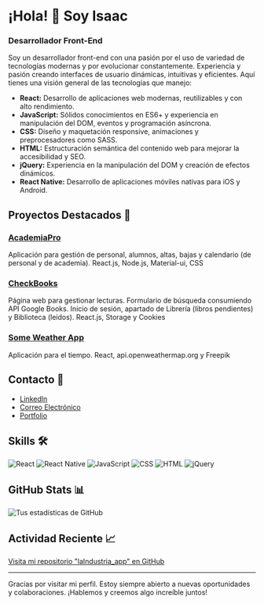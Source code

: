 # ¡Hola! 👋 Soy Isaac

### Desarrollador Front-End

Soy un desarrollador front-end con una pasión por el uso de variedad de tecnologías modernas y por evolucionar constantemente. Experiencia y pasión creando interfaces de usuario dinámicas, intuitivas y eficientes. Aquí tienes una visión general de las tecnologías que manejo:

- **React:** Desarrollo de aplicaciones web modernas, reutilizables y con alto rendimiento.
- **JavaScript:** Sólidos conocimientos en ES6+ y experiencia en manipulación del DOM, eventos y programación asíncrona.
- **CSS:** Diseño y maquetación responsive, animaciones y preprocesadores como SASS.
- **HTML:** Estructuración semántica del contenido web para mejorar la accesibilidad y SEO.
- **jQuery:** Experiencia en la manipulación del DOM y creación de efectos dinámicos.
- **React Native:** Desarrollo de aplicaciones móviles nativas para iOS y Android.

## Proyectos Destacados 🚀

### [AcademiaPro](https://github.com/IsaacOrtga/laIndustria_app)
Aplicación para gestión de personal, alumnos, altas, bajas y calendario (de personal y de academia). React.js, Node.js, Material-ui, CSS

### [CheckBooks](https://github.com/IsaacOrtga/myLibrary)
Página web para gestionar lecturas. Formulario de búsqueda consumiendo API Google Books. Inicio de sesión, apartado de Librería (libros pendientes) y Biblioteca (leídos). React.js, Storage y Cookies

### [Some Weather App](https://github.com/IsaacOrtga/weatherApi)
Aplicación para el tiempo. React, api.openweathermap.org y Freepik

## Contacto 💬

- [LinkedIn](https://www.linkedin.com/in/isaac-ortega-acosta/)
- [Correo Electrónico](mailto:ortga.isaac@gmail.com)
- [Portfolio](http://isaacortga.github.io/)

## Skills 🛠️

![React](https://img.shields.io/badge/React-20232A?style=for-the-badge&logo=react&logoColor=61DAFB)
![React Native](https://img.shields.io/badge/React_Native-20232A?style=for-the-badge&logo=react&logoColor=61DAFB)
![JavaScript](https://img.shields.io/badge/JavaScript-323330?style=for-the-badge&logo=javascript&logoColor=F7DF1E)
![CSS](https://img.shields.io/badge/CSS-1572B6?style=for-the-badge&logo=css3&logoColor=white)
![HTML](https://img.shields.io/badge/HTML-E34F26?style=for-the-badge&logo=html5&logoColor=white)
![jQuery](https://img.shields.io/badge/jQuery-0769AD?style=for-the-badge&logo=jquery&logoColor=white)

## GitHub Stats 📊

![Tus estadísticas de GitHub](https://github-readme-stats.vercel.app/api?username=IsaacOrtga&show_icons=true&theme=radical)

## Actividad Reciente 📈

[Visita mi repositorio "laIndustria_app" en GitHub](https://github.com/IsaacOrtga/laIndustria_app)


---

Gracias por visitar mi perfil. Estoy siempre abierto a nuevas oportunidades y colaboraciones. ¡Hablemos y creemos algo increíble juntos!

